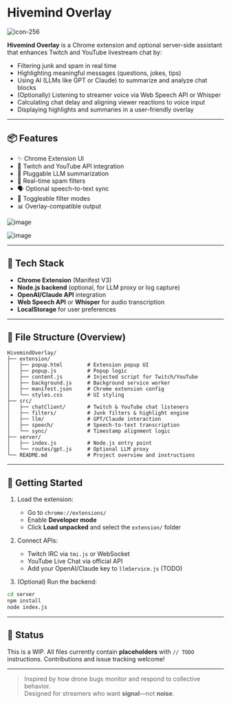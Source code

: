 # Hivemind Overlay
![icon-256](https://github.com/user-attachments/assets/aebeb907-806c-4047-9235-f87c1950651d)

**Hivemind Overlay** is a Chrome extension and optional server-side assistant that enhances Twitch and YouTube livestream chat by:

- Filtering junk
 and spam in real time  
- Highlighting meaningful messages (questions, jokes, tips)  
- Using AI (LLMs like GPT or Claude) to summarize and analyze chat blocks  
- (Optionally) Listening to streamer voice via Web Speech API or Whisper  
- Calculating chat delay and aligning viewer reactions to voice input  
- Displaying highlights and summaries in a user-friendly overlay  

---

## 📦 Features

- ✨ Chrome Extension UI  
- 🔌 Twitch and YouTube API integration  
- 🧠 Pluggable LLM summarization  
- 🧹 Real-time spam filters  
- 🗣️ Optional speech-to-text sync  
- 🔄 Toggleable filter modes  
- 📊 Overlay-compatible output  

![image](https://github.com/user-attachments/assets/dcd35c34-631a-4427-9033-35f1f872e8d7)


![image](https://github.com/user-attachments/assets/3fdc5cd6-265a-4e42-afd4-20406f6f02d6)

---

## 🧱 Tech Stack

- **Chrome Extension** (Manifest V3)  
- **Node.js backend** (optional, for LLM proxy or log capture)  
- **OpenAI/Claude API** integration  
- **Web Speech API** or **Whisper** for audio transcription  
- **LocalStorage** for user preferences  

---

## 🧰 File Structure (Overview)
```
HivemindOverlay/
├── extension/
│   ├── popup.html        # Extension popup UI
│   ├── popup.js          # Popup logic
│   ├── content.js        # Injected script for Twitch/YouTube
│   ├── background.js     # Background service worker
│   ├── manifest.json     # Chrome extension config
│   └── styles.css        # UI styling
├── src/
│   ├── chatClient/       # Twitch & YouTube chat listeners
│   ├── filters/          # Junk filters & highlight engine
│   ├── llm/              # GPT/Claude interaction
│   ├── speech/           # Speech-to-text transcription
│   └── sync/             # Timestamp alignment logic
├── server/
│   ├── index.js          # Node.js entry point
│   └── routes/gpt.js     # Optional LLM proxy
└── README.md             # Project overview and instructions
```

---

## 🚀 Getting Started

1. Load the extension:
   - Go to `chrome://extensions/`
   - Enable **Developer mode**
   - Click **Load unpacked** and select the `extension/` folder

2. Connect APIs:
   - Twitch IRC via `tmi.js` or WebSocket
   - YouTube Live Chat via official API
   - Add your OpenAI/Claude key to `llmService.js` (TODO)

3. (Optional) Run the backend:
```bash
cd server
npm install
node index.js
```

---

## 📌 Status

This is a WIP. All files currently contain **placeholders** with `// TODO` instructions. Contributions and issue tracking welcome!

---

> Inspired by how drone bugs monitor and respond to collective behavior.  
> Designed for streamers who want **signal**—not **noise**.
